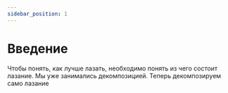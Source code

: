 ```yaml
---
sidebar_position: 1
---
```


# Введение

Чтобы понять, как лучше лазать, необходимо понять из чего состоит лазание.
Мы уже занимались декомпозицией. Теперь декомпозируем само лазание
